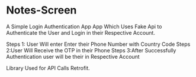 # Notes-Screen
A Simple Login Authentication App
App Which Uses Fake Api to Authenticate the User
and Login in their Respective  Account.

Steps 1: User Will enter Enter their Phone Number with Country Code
Steps 2:User Will Receive the OTP in their Phone
Steps 3:After Successfully Authentication user will be their in Respective Account

Library Used for API Calls Retrofit.
